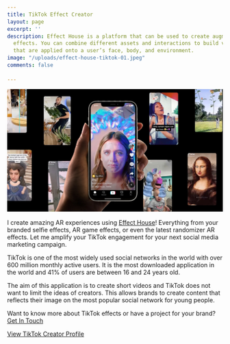 ```yaml
---
title: TikTok Effect Creator
layout: page
excerpt: ''
description: Effect House is a platform that can be used to create augmented reality
  effects. You can combine different assets and interactions to build virtual elements
  that are applied onto a user’s face, body, and environment.
image: "/uploads/effect-house-tiktok-01.jpeg"
comments: false

---
```

![](/uploads/effect-house-tiktok-01.jpeg)

I create amazing AR experiences using [Effect House](https://effecthouse.tiktok.com/)! Everything from your branded selfie effects, AR game effects, or even the latest randomizer AR effects. Let me amplify your TikTok engagement for your next social media marketing campaign.

TikTok is one of the most widely used social networks in the world with over 600 million monthly active users. It is the most downloaded application in the world and 41% of users are between 16 and 24 years old.

The aim of this application is to create short videos and TikTok does not want to limit the ideas of creators. This allows brands to create content that reflects their image on the most popular social network for young people.

Want to know more about TikTok effects or have a project for your brand? [Get In Touch](https://bakarimustafa.com/contact)

[View TikTok Creator Profile](https://www.tiktok.com/@realbakari)